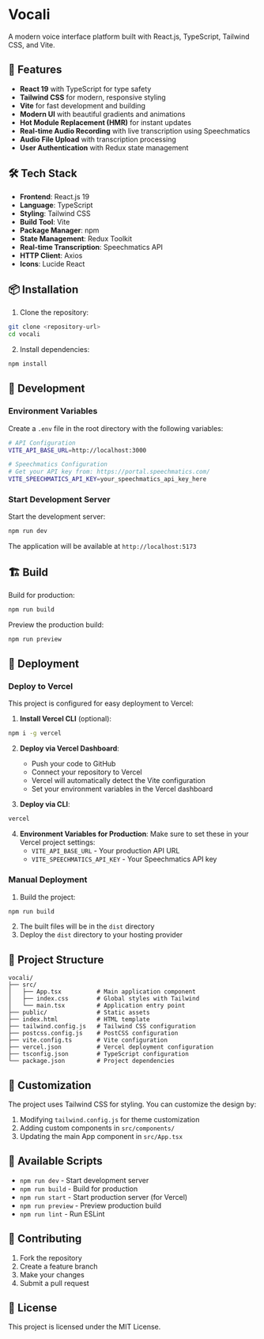 # Vocali

A modern voice interface platform built with React.js, TypeScript, Tailwind CSS, and Vite.

## 🚀 Features

- **React 19** with TypeScript for type safety
- **Tailwind CSS** for modern, responsive styling
- **Vite** for fast development and building
- **Modern UI** with beautiful gradients and animations
- **Hot Module Replacement (HMR)** for instant updates
- **Real-time Audio Recording** with live transcription using Speechmatics
- **Audio File Upload** with transcription processing
- **User Authentication** with Redux state management

## 🛠️ Tech Stack

- **Frontend**: React.js 19
- **Language**: TypeScript
- **Styling**: Tailwind CSS
- **Build Tool**: Vite
- **Package Manager**: npm
- **State Management**: Redux Toolkit
- **Real-time Transcription**: Speechmatics API
- **HTTP Client**: Axios
- **Icons**: Lucide React

## 📦 Installation

1. Clone the repository:
```bash
git clone <repository-url>
cd vocali
```

2. Install dependencies:
```bash
npm install
```

## 🚀 Development

### Environment Variables

Create a `.env` file in the root directory with the following variables:

```bash
# API Configuration
VITE_API_BASE_URL=http://localhost:3000

# Speechmatics Configuration
# Get your API key from: https://portal.speechmatics.com/
VITE_SPEECHMATICS_API_KEY=your_speechmatics_api_key_here
```

### Start Development Server

Start the development server:
```bash
npm run dev
```

The application will be available at `http://localhost:5173`

## 🏗️ Build

Build for production:
```bash
npm run build
```

Preview the production build:
```bash
npm run preview
```

## 🚀 Deployment

### Deploy to Vercel

This project is configured for easy deployment to Vercel:

1. **Install Vercel CLI** (optional):
```bash
npm i -g vercel
```

2. **Deploy via Vercel Dashboard**:
   - Push your code to GitHub
   - Connect your repository to Vercel
   - Vercel will automatically detect the Vite configuration
   - Set your environment variables in the Vercel dashboard

3. **Deploy via CLI**:
```bash
vercel
```

4. **Environment Variables for Production**:
   Make sure to set these in your Vercel project settings:
   - `VITE_API_BASE_URL` - Your production API URL
   - `VITE_SPEECHMATICS_API_KEY` - Your Speechmatics API key

### Manual Deployment

1. Build the project:
```bash
npm run build
```

2. The built files will be in the `dist` directory
3. Deploy the `dist` directory to your hosting provider

## 📁 Project Structure

```
vocali/
├── src/
│   ├── App.tsx          # Main application component
│   ├── index.css        # Global styles with Tailwind
│   └── main.tsx         # Application entry point
├── public/              # Static assets
├── index.html           # HTML template
├── tailwind.config.js   # Tailwind CSS configuration
├── postcss.config.js    # PostCSS configuration
├── vite.config.ts       # Vite configuration
├── vercel.json          # Vercel deployment configuration
├── tsconfig.json        # TypeScript configuration
└── package.json         # Project dependencies
```

## 🎨 Customization

The project uses Tailwind CSS for styling. You can customize the design by:

1. Modifying `tailwind.config.js` for theme customization
2. Adding custom components in `src/components/`
3. Updating the main App component in `src/App.tsx`

## 📝 Available Scripts

- `npm run dev` - Start development server
- `npm run build` - Build for production
- `npm run start` - Start production server (for Vercel)
- `npm run preview` - Preview production build
- `npm run lint` - Run ESLint

## 🤝 Contributing

1. Fork the repository
2. Create a feature branch
3. Make your changes
4. Submit a pull request

## 📄 License

This project is licensed under the MIT License.
